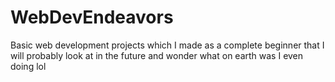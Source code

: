 # WebDevEndeavors
Basic web development projects which I made as a complete beginner that I will probably look at in the future and wonder what on earth was I even doing lol 
